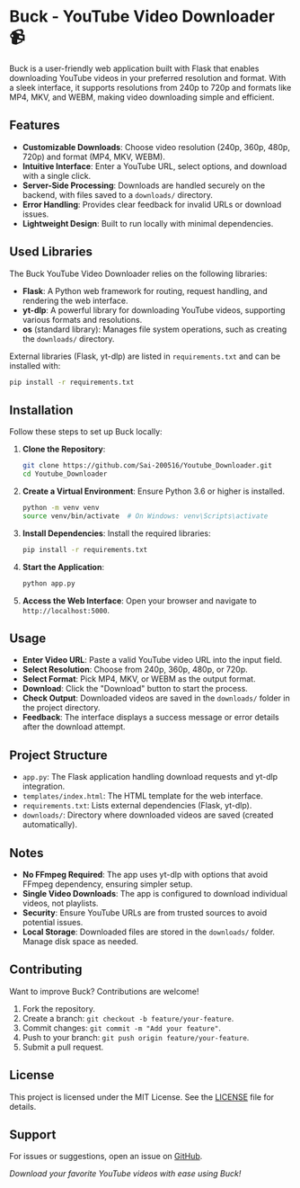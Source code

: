 # Buck - YouTube Video Downloader 📹

Buck is a user-friendly web application built with Flask that enables downloading YouTube videos in your preferred resolution and format. With a sleek interface, it supports resolutions from 240p to 720p and formats like MP4, MKV, and WEBM, making video downloading simple and efficient.

## Features
- **Customizable Downloads**: Choose video resolution (240p, 360p, 480p, 720p) and format (MP4, MKV, WEBM).
- **Intuitive Interface**: Enter a YouTube URL, select options, and download with a single click.
- **Server-Side Processing**: Downloads are handled securely on the backend, with files saved to a `downloads/` directory.
- **Error Handling**: Provides clear feedback for invalid URLs or download issues.
- **Lightweight Design**: Built to run locally with minimal dependencies.

## Used Libraries
The Buck YouTube Video Downloader relies on the following libraries:
- **Flask**: A Python web framework for routing, request handling, and rendering the web interface.
- **yt-dlp**: A powerful library for downloading YouTube videos, supporting various formats and resolutions.
- **os** (standard library): Manages file system operations, such as creating the `downloads/` directory.

External libraries (Flask, yt-dlp) are listed in `requirements.txt` and can be installed with:
```bash
pip install -r requirements.txt
```

## Installation
Follow these steps to set up Buck locally:

1. **Clone the Repository**:
   ```bash
   git clone https://github.com/Sai-200516/Youtube_Downloader.git
   cd Youtube_Downloader
   ```

2. **Create a Virtual Environment**:
   Ensure Python 3.6 or higher is installed.
   ```bash
   python -m venv venv
   source venv/bin/activate  # On Windows: venv\Scripts\activate
   ```

3. **Install Dependencies**:
   Install the required libraries:
   ```bash
   pip install -r requirements.txt
   ```

4. **Start the Application**:
   ```bash
   python app.py
   ```

5. **Access the Web Interface**:
   Open your browser and navigate to `http://localhost:5000`.

## Usage
- **Enter Video URL**: Paste a valid YouTube video URL into the input field.
- **Select Resolution**: Choose from 240p, 360p, 480p, or 720p.
- **Select Format**: Pick MP4, MKV, or WEBM as the output format.
- **Download**: Click the "Download" button to start the process.
- **Check Output**: Downloaded videos are saved in the `downloads/` folder in the project directory.
- **Feedback**: The interface displays a success message or error details after the download attempt.

## Project Structure
- `app.py`: The Flask application handling download requests and yt-dlp integration.
- `templates/index.html`: The HTML template for the web interface.
- `requirements.txt`: Lists external dependencies (Flask, yt-dlp).
- `downloads/`: Directory where downloaded videos are saved (created automatically).

## Notes
- **No FFmpeg Required**: The app uses yt-dlp with options that avoid FFmpeg dependency, ensuring simpler setup.
- **Single Video Downloads**: The app is configured to download individual videos, not playlists.
- **Security**: Ensure YouTube URLs are from trusted sources to avoid potential issues.
- **Local Storage**: Downloaded files are stored in the `downloads/` folder. Manage disk space as needed.

## Contributing
Want to improve Buck? Contributions are welcome!
1. Fork the repository.
2. Create a branch: `git checkout -b feature/your-feature`.
3. Commit changes: `git commit -m "Add your feature"`.
4. Push to your branch: `git push origin feature/your-feature`.
5. Submit a pull request.

## License
This project is licensed under the MIT License. See the [LICENSE](LICENSE) file for details.

## Support
For issues or suggestions, open an issue on [GitHub](https://github.com/Sai-200516/Youtube_Downloader/issues).

*Download your favorite YouTube videos with ease using Buck!*
